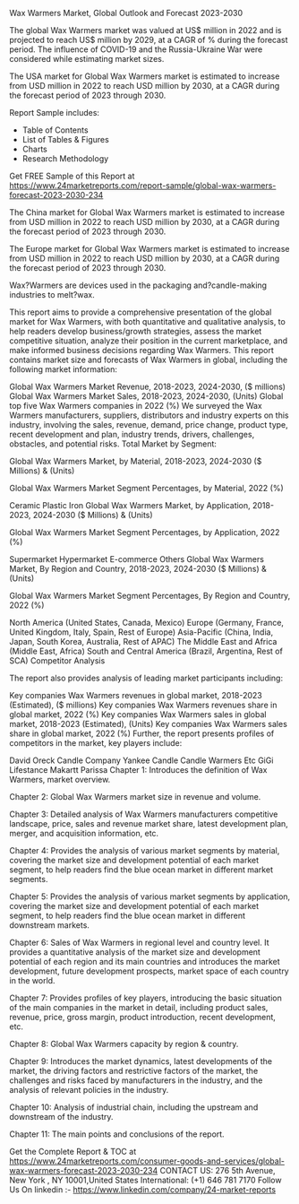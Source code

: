 Wax Warmers Market, Global Outlook and Forecast 2023-2030

The global Wax Warmers market was valued at US$ million in 2022 and is projected to reach US$ million by 2029, at a CAGR of % during the forecast period. The influence of COVID-19 and the Russia-Ukraine War were considered while estimating market sizes.

The USA market for Global Wax Warmers market is estimated to increase from USD million in 2022 to reach USD million by 2030, at a CAGR during the forecast period of 2023 through 2030.

Report Sample includes:
- Table of Contents
- List of Tables & Figures
- Charts
- Research Methodology

Get FREE Sample of this Report at https://www.24marketreports.com/report-sample/global-wax-warmers-forecast-2023-2030-234

The China market for Global Wax Warmers market is estimated to increase from USD million in 2022 to reach USD million by 2030, at a CAGR during the forecast period of 2023 through 2030.

The Europe market for Global Wax Warmers market is estimated to increase from USD million in 2022 to reach USD million by 2030, at a CAGR during the forecast period of 2023 through 2030.

Wax?Warmers are devices used in the packaging and?candle-making industries to melt?wax.

This report aims to provide a comprehensive presentation of the global market for Wax Warmers, with both quantitative and qualitative analysis, to help readers develop business/growth strategies, assess the market competitive situation, analyze their position in the current marketplace, and make informed business decisions regarding Wax Warmers. This report contains market size and forecasts of Wax Warmers in global, including the following market information:

Global Wax Warmers Market Revenue, 2018-2023, 2024-2030, ($ millions)
Global Wax Warmers Market Sales, 2018-2023, 2024-2030, (Units)
Global top five Wax Warmers companies in 2022 (%)
We surveyed the Wax Warmers manufacturers, suppliers, distributors and industry experts on this industry, involving the sales, revenue, demand, price change, product type, recent development and plan, industry trends, drivers, challenges, obstacles, and potential risks. Total Market by Segment:

Global Wax Warmers Market, by Material, 2018-2023, 2024-2030 ($ Millions) & (Units)

Global Wax Warmers Market Segment Percentages, by Material, 2022 (%)

Ceramic
Plastic
Iron
Global Wax Warmers Market, by Application, 2018-2023, 2024-2030 ($ Millions) & (Units)

Global Wax Warmers Market Segment Percentages, by Application, 2022 (%)

Supermarket
Hypermarket
E-commerce
Others
Global Wax Warmers Market, By Region and Country, 2018-2023, 2024-2030 ($ Millions) & (Units)

Global Wax Warmers Market Segment Percentages, By Region and Country, 2022 (%)

North America (United States, Canada, Mexico)
Europe (Germany, France, United Kingdom, Italy, Spain, Rest of Europe)
Asia-Pacific (China, India, Japan, South Korea, Australia, Rest of APAC)
The Middle East and Africa (Middle East, Africa)
South and Central America (Brazil, Argentina, Rest of SCA)
Competitor Analysis

The report also provides analysis of leading market participants including:

Key companies Wax Warmers revenues in global market, 2018-2023 (Estimated), ($ millions)
Key companies Wax Warmers revenues share in global market, 2022 (%)
Key companies Wax Warmers sales in global market, 2018-2023 (Estimated), (Units)
Key companies Wax Warmers sales share in global market, 2022 (%)
Further, the report presents profiles of competitors in the market, key players include:

David Oreck Candle Company
Yankee Candle
Candle Warmers Etc
GiGi
Lifestance
Makartt
Parissa
Chapter 1: Introduces the definition of Wax Warmers, market overview.

Chapter 2: Global Wax Warmers market size in revenue and volume.

Chapter 3: Detailed analysis of Wax Warmers manufacturers competitive landscape, price, sales and revenue market share, latest development plan, merger, and acquisition information, etc.

Chapter 4: Provides the analysis of various market segments by material, covering the market size and development potential of each market segment, to help readers find the blue ocean market in different market segments.

Chapter 5: Provides the analysis of various market segments by application, covering the market size and development potential of each market segment, to help readers find the blue ocean market in different downstream markets.

Chapter 6: Sales of Wax Warmers in regional level and country level. It provides a quantitative analysis of the market size and development potential of each region and its main countries and introduces the market development, future development prospects, market space of each country in the world.

Chapter 7: Provides profiles of key players, introducing the basic situation of the main companies in the market in detail, including product sales, revenue, price, gross margin, product introduction, recent development, etc.

Chapter 8: Global Wax Warmers capacity by region & country.

Chapter 9: Introduces the market dynamics, latest developments of the market, the driving factors and restrictive factors of the market, the challenges and risks faced by manufacturers in the industry, and the analysis of relevant policies in the industry.

Chapter 10: Analysis of industrial chain, including the upstream and downstream of the industry.

Chapter 11: The main points and conclusions of the report.

Get the Complete Report & TOC at https://www.24marketreports.com/consumer-goods-and-services/global-wax-warmers-forecast-2023-2030-234
CONTACT US:
276 5th Avenue, New York , NY 10001,United States
International: (+1) 646 781 7170
Follow Us On linkedin :- https://www.linkedin.com/company/24-market-reports
